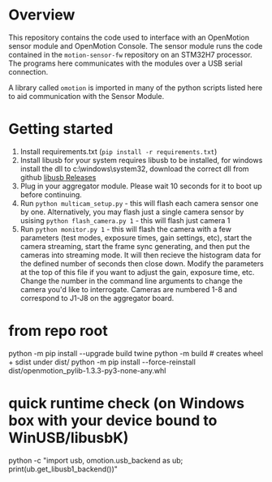 # Overview

This repository contains the code used to interface with an OpenMotion sensor module and OpenMotion Console. The sensor module runs the code contained in the `motion-sensor-fw` repository on an STM32H7 processor. The programs here communicates with the modules over a USB serial connection.

A library called `omotion` is imported in many of the python scripts listed here to aid communication with the Sensor Module.

# Getting started
1. Install requirements.txt (`pip install -r requirements.txt`)
2. Install libusb for your system requires libusb to be installed, for windows install the dll to c:\windows\system32, download the correct dll from github [libusb Releases](https://github.com/libusb/libusb/releases)
3. Plug in your aggregator module. Please wait 10 seconds for it to boot up before continuing.
4. Run `python multicam_setup.py` - this will flash each camera sensor one by one. Alternatively, you may flash just a single camera sensor by usising `python flash_camera.py 1` - this will flash just camera 1
5. Run `python monitor.py 1` - this will flash the camera with a few parameters (test modes, exposure times, gain settings, etc), start the camera streaming, start the frame sync generating, and then put the cameras into streaming mode. It will then recieve the histogram data for the defined number of seconds then close down. Modify the parameters at the top of this file if you want to adjust the gain, exposure time, etc. Change the number in the command line arguments to change the camera you'd like to interrogate. Cameras are numbered 1-8 and correspond to J1-J8 on the aggregator board.

# from repo root
python -m pip install --upgrade build twine
python -m build          # creates wheel + sdist under dist/
python -m pip install --force-reinstall dist/openmotion_pylib-1.3.3-py3-none-any.whl

# quick runtime check (on Windows box with your device bound to WinUSB/libusbK)
python -c "import usb, omotion.usb_backend as ub; print(ub.get_libusb1_backend())"
